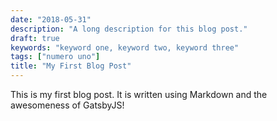 ```yaml
---
date: "2018-05-31"
description: "A long description for this blog post."
draft: true
keywords: "keyword one, keyword two, keyword three"
tags: ["numero uno"]
title: "My First Blog Post"
---
```


This is my first blog post. It is written using Markdown and the awesomeness of GatsbyJS!

